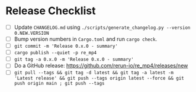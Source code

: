 # Release Checklist

* [ ] Update `CHANGELOG.md` using `./scripts/generate_changelog.py --version 0.NEW.VERSION`
* [ ] Bump version numbers in `Cargo.toml` and run `cargo check`.
* [ ] `git commit -m 'Release 0.x.0 - summary'`
* [ ] `cargo publish --quiet -p re_mp4`
* [ ] `git tag -a 0.x.0 -m 'Release 0.x.0 - summary'`
* [ ] Do a GitHub release: https://github.com/rerun-io/re_mp4/releases/new
* [ ] `git pull --tags && git tag -d latest && git tag -a latest -m 'Latest release' && git push --tags origin latest --force && git push origin main ; git push --tags`
